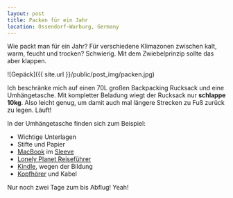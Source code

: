 ```yaml
---
layout: post
title: Packen für ein Jahr
location: Ossendorf-Warburg, Germany
---
```


Wie packt man für ein Jahr? Für verschiedene Klimazonen zwischen kalt, warm, feucht und trocken? Schwierig. Mit dem Zwiebelprinzip sollte das aber klappen.

![Gepäck]({{ site.url }}/public/post_img/packen.jpg)

Ich beschränke mich auf einen 70L großen Backpacking Rucksack und eine Umhängetasche. Mit kompletter Beladung wiegt der Rucksack nur **schlappe 10kg**. Also leicht genug, um damit auch mal längere Strecken zu Fuß zurück zu legen. Läuft!

In der Umhängetasche finden sich zum Beispiel:

- Wichtige Unterlagen
- Stifte und Papier
- <a target="_blank" href="http://www.amazon.de/gp/product/B00BFSFAVU/ref=as_li_qf_sp_asin_il_tl?ie=UTF8&camp=1638&creative=6742&creativeASIN=B00BFSFAVU&linkCode=as2&tag=andsanmeiblo-21">MacBook</a> im <a target="_blank" href="http://www.amazon.de/gp/product/B00C62CHT2/ref=as_li_qf_sp_asin_il_tl?ie=UTF8&camp=1638&creative=6742&creativeASIN=B00C62CHT2&linkCode=as2&tag=andsanmeiblo-21">Sleeve</a>
- <a target="_blank" href="http://www.amazon.de/gp/product/3829723202/ref=as_li_qf_sp_asin_il_tl?ie=UTF8&camp=1638&creative=6742&creativeASIN=3829723202&linkCode=as2&tag=andsanmeiblo-21">Lonely Planet Reiseführer</a>
- <a target="_blank" href="http://www.amazon.de/gp/product/B00JG8GBDM/ref=as_li_tl?ie=UTF8&camp=1638&creative=6742&creativeASIN=B00JG8GBDM&linkCode=as2&tag=andsanmeiblo-21&linkId=K3WX2JGBXSC536WB">Kindle</a>, wegen der Bildung
- <a target="_blank" href="http://www.amazon.de/gp/product/B005KJMTXM/ref=as_li_qf_sp_asin_il_tl?ie=UTF8&camp=1638&creative=6742&creativeASIN=B005KJMTXM&linkCode=as2&tag=andsanmeiblo-21">Kopfhörer</a> und Kabel

Nur noch zwei Tage zum bis Abflug! Yeah!